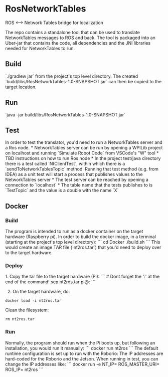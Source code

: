# RosNetworkTables
ROS &lt;--> Network Tables bridge for localization 

The repo contains a standalone tool that can be used to translate NetworkTables messages to ROS and back.
The tool is packaged into an Uber-jar that contains the code, all dependencies and the JNI libraries needed 
for NetworkTables to run.
<H2> Build </H2>
`./gradlew jar` from the project's top level directory.
The created `build/libs/RosNetworkTables-1.0-SNAPSHOT.jar` can then be copied to the target location.
<H2>Run</H2>
`java -jar build/libs/RosNetworkTables-1.0-SNAPSHOT.jar`
<H2>Test</H2>
In order to test the translator, you'd need to run a NetworkTables server and a Ros node.
 * NetworkTables server can be run by opening a WPILib project on localhost and running 
`Simulate Robot Code` from VSCode's "W" tool
 * TBD instructions on how to run Ros node
 * In the project test/java directory there is a test called `NtClientTest`, within which there is a `sendToNetworkTablesTopic`
method. Running that test method (e.g. from IDEA) as a unit test will start a process that publishes values to the NetworkTables server
 * The test server can be reached by opening a connection to `localhost`
 * The table name that the tests publishes to is `TestTopic` and the value is a double with the name `X`

<H2>Docker</H2>
<H3>Build</H3>
The program is intended to run as a docker container on the target hardware (Raspberry pi).
In order to build the docker image, in a terminal (starting at the project's top level directory):
```
cd Docker
./build.sh
```
This would create an image TAR file (`nt2ros.tar`) that you'd need to deploy over to the target hardware.

<H3>Deploy</H3>
1. Copy the tar file to the target hardware (Pi):
```
# Dont forget the ':' at the end of the command!
scp nt2ros.tar pi@<Pi.IP.address>:
```

2. On the target hardware, do:
```
docker load -i nt2ros.tar
```
Clean the filesystem:
```
rm nt2ros.tar
```
<H3>Run</H3>
Normally, the program should run when the Pi boots up, but following an installation, you would run it manually:
```
docker run nt2ros
```
The default runtime configuration is set up to run with the Roborio: The IP addresses are hard-coded for the Roborio and the Jetson.
When running in test, you can change the IP addresses like:
```
docker run -e NT_IP=<ip.address> ROS_MASTER_URI=<ip.address> ROS_IP=<ip.address> nt2ros
```
